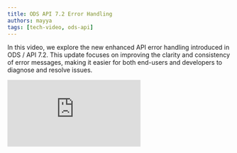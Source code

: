 ```yaml
---
title: ODS API 7.2 Error Handling
authors: mayya
tags: [tech-video, ods-api]
---
```


In this video, we explore the new enhanced API error handling introduced in ODS
/ API 7.2. This update focuses on improving the clarity and consistency of error
messages, making it easier for both end-users and developers to diagnose and
resolve issues.

<div
  style={{
    position: 'relative',
    paddingTop: '56.25%'
  }}
  >
  <iframe
    src="https://player.vimeo.com/video/1012637861?h=3c6475ec88&amp;
    badge=0&amp;autopause=0&amp;player_id=0&amp;app_id=58479"
    frameborder="0" allow="autoplay; fullscreen;
    picture-in-picture; clipboard-write"
    style={{
        position: 'absolute',
        top: '0',
        left: '0',
        width: '100%',
        height: '100%',
    }}
  ></iframe>
</div>
